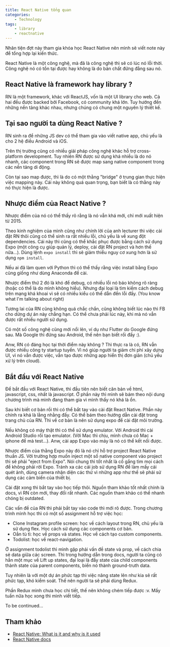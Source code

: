 ```yaml
---
title: React Native tổng quan
categories:
    - Technology
tags:
    - library
    - reactnative
---
```


Nhân tiện đợt này tham gia khóa học React Native nên mình sẽ viết note này để tổng hợp lại kiến thức. 

React Native là một công nghệ, mà đã là công nghệ thì sẽ có lúc nó lỗi thời. Công nghệ nó có tồn tại được hay không là do bản chất đứng đằng sau nó.

## React Native là framework hay library ?
RN là một framework, khác với ReactJS, vốn là một UI library cho web. Cả hai đều được backed bởi Facebook, có community khá lớn. Tuy hướng đến những nền tảng khác nhau, nhưng chúng có chung một nguyên lý thiết kế.


## Tại sao người ta dùng React Native ?
RN sinh ra để những JS dev có thể tham gia vào viết native app, chủ yếu là cho 2 hệ điều Android và iOS.

Trên thị trường cũng có nhiều giải pháp công nghệ khác hỗ trợ cross-platform development. Tuy nhiên RN được sử dụng khá nhiều là do nó nhanh, các component trong RN sẽ được map sang native component trong các nền tảng di động.

Còn tại sao map được, thì là do có một thằng "bridge" ở trung gian thực hiện việc mapping này. Cái này không quá quan trọng, bạn biết là có thằng này nó thực hiện là được.



## Nhược điểm của React Native ?

Nhược điểm của nó có thể thấy rõ rằng là nó vẫn khá mới, chỉ mới xuất hiện từ 2015. 

Theo kinh nghiệm của mình cũng như chính lời của anh lecturer thì việc cài đặt RN thôi cũng có thể sinh ra rất nhiều lỗi, chủ yếu là về xung đột dependencies. Cái này thì cũng có thể khắc phục được bằng cách sử dụng Expo (một công cụ giúp quản lý, deploy, cài đặt RN project và hơn thế nữa...). Dùng lệnh `expo install` thì sẽ giảm thiểu nguy cơ xung hơn là sử dụng `npm install`.

Nếu ai đã làm quen với Python thì có thể thấy rằng việc install bằng Expo cũng giống như dùng Anaconda để cài.

Nhược điểm thứ 2 đó là khó để debug, có nhiều lỗi nó báo không rõ ràng (hoặc có thể là do mình không hiểu). Nhưng đại loại là tìm kiếm cách debug trên mạng khá khoai vì sẽ có nhiều kiểu có thể dẫn đến lỗi đấy. (You know what I'm talking about right)

Tương lai của RN cũng không quá chắc chắn, cũng không biết lúc nào thì FB cho dừng dự án này chẳng hạn. Có thể chưa phải lúc này, khi mà nó vẫn được rất nhiều người sử dụng.

Có một số công nghệ cũng mới nổi lên, ví dụ như Flutter do Google đứng sau. Mà Google thì đứng sau Android, thế nên bạn biết rồi đấy :). 

Anw, RN có đáng học tại thời điểm này không ? Thì thực ra là có, RN vẫn được nhiều công ty startup tuyển. Vì nó giúp người ta giảm chi phí xây dựng UI, vì nó vẫn được việc, vẫn tạo được những app hiển thị đơn giản (chủ yếu xử lý trên cloud).


## Bắt đầu với React Native
Để bắt đầu với React Native, thì đầu tiên nên biết căn bản về html, javascript, css, nhất là javascript. Ở phần này thì mình sẽ bám theo nội dung chương trình mà mình đang tham gia vì mình thấy nó khá là ổn.

Sau khi biết cơ bản rồi thì có thể bắt tay vào cài đặt React Native. Phần này chính ra khá là lằng nhằng đấy. Có thể bám theo hướng dẫn cài đặt trong trang chủ của RN. Thì về cơ bản là nên sử dụng expo để cài đặt môi trường. 

Nếu không có máy thật thì có thể sử dụng emulator. Với Android thì cài Android Studio rồi tạo emulator. (Với Mac thì chịu, mình chưa có Mac + iphone để mà test...). Anw, cài app Expo vào máy là nó có thể kết nối được.

Nhược điểm của thằng Expo này đó là nó chỉ hỗ trợ project React Native thuần JS. Với trường hợp muốn inject một số native component vào project thì sẽ phải "eject from Expo". Nói chung thì tốt nhất là cố gắng tìm mọi cách để không phải rời Expo. Tránh xa các cái job sử dụng RN để làm mấy cái quét ảnh, dùng camera nhận diện các thứ vì những app như thế sẽ phải sử dụng các cảm biến của thiết bị. 

Cài đặt xong thì bắt tay vào học tiếp thôi. Nguồn tham khảo tốt nhất chính là docs, vì RN còn mới, thay đổi rất nhanh. Các nguồn tham khảo có thể nhanh chóng bị outdated. 

Các vấn đề của RN thì phải bắt tay vào code thì mới rõ được. Trong chương trình mình học thì có một số assignment hỗ trợ việc học:
- Clone Instagram profile screen: học về cách layout trong RN, chủ yếu là sử dụng flex. Học cách sử dụng các components cơ bản. 
- Oẳn tù tì: học về props và states. Học về cách tạo  custom components.
- Todolist: học về react-navigation.

Ở assignment todolist thì mình gặp phải vấn đề state và prop, về cách chia sẻ data giữa các screen. Thì trong hướng dẫn trong docs, người ta cũng có hẳn một mục về Lift up states, đại loại là đẩy state của child components thành state của parent components, biến nó thành ground-truth data. 

Tuy nhiên là với một dự án phức tạp thì việc nâng state lên như kia sẽ rất phức tạp, khó kiểm soát. Thế nên người ta sẽ phải dùng Redux. 

Phần Redux mình chưa học chi tiết, thế nên không chém tiếp được :v. Mấy tuần nữa học xong thì mình viết tiếp.

To be continued...

## Tham khảo
- [React Native: What is it and why is it used](https://medium.com/@thinkwik/react-native-what-is-it-and-why-is-it-used-b132c3581df#:~:text=React%20Native%20is%20a%20framework,library%20to%20create%20user%20interfaces.)
- [React Native docs](https://reactnative.dev/docs/getting-started)
